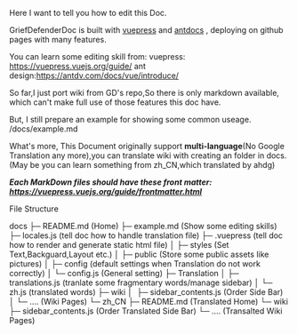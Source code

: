 Here I want to tell you how to edit this Doc.

GriefDefenderDoc is built with [vuepress](https://github.com/vuejs/vuepress) and [antdocs](https://github.com/zpfz/vuepress-theme-antdocs) , deploying on github pages with many features.

You can learn some editing skill from:
vuepress: https://vuepress.vuejs.org/guide/
ant design:https://antdv.com/docs/vue/introduce/

So far,I just port wiki from GD's repo,So there is only markdown available, which can't make full use of those features this doc have.

But, I still prepare an example for showing some common useage.
/docs/example.md

What's more, This Document originally support **multi-language**(No Google Translation any more),you can translate wiki with creating an folder in docs.(May be you can learn something from zh_CN,which translated by ahdg)


_**Each MarkDown files should have these front matter: https://vuepress.vuejs.org/guide/frontmatter.html**_

File Structure

docs
├─ README.md (Home)
├─ example.md (Show some editing skills)
├─ locales.js (tell doc how to handle translation file)
├─ .vuepress (tell doc how to render and generate static html file)
│          ├─ styles (Set Text,Backguard,Layout etc.)
│          ├─ public (Store some public assets like pictures)
│          ├─ config (default settings when Translation do not work correctly)
│          └─ config.js (General setting)
├─ Translation
│         ├─ translations.js (tranlate some fragmentary words/manage sidebar)
│         └─ zh.js (translated words)
├─ wiki
│  ├─ sidebar_contents.js (Order Side Bar)
│  └─ .… (Wiki Pages)
└─ zh_CN
    ├─ README.md (Translated Home)
    └─ wiki
        ├─ sidebar_contents.js (Order Translated Side Bar)
        └─ .… (Transalted Wiki Pages)